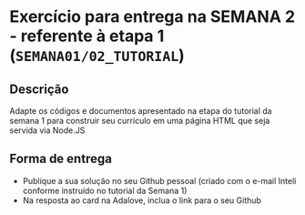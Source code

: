 # Exercício para entrega na SEMANA 2 - referente à etapa 1 (`SEMANA01/02_TUTORIAL`)

## Descrição
Adapte os códigos e documentos apresentado na etapa do tutorial da semana 1 para construir seu currículo em uma página HTML que seja servida via Node.JS 


## Forma de entrega
- Publique a sua solução no seu Github pessoal (criado com o e-mail Inteli conforme instruído no tutorial da Semana 1)
- Na resposta ao card na Adalove, inclua o link para o seu Github